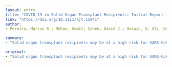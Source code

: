 ```yaml
---
layout: entry
title: "COVID-19 in Solid Organ Transplant Recipients: Initial Report from the US Epicenter"
link: "https://doi.org/10.1111/ajt.15941"
author:
- Pereira, Marcus R.; Mohan, Sumit; Cohen, David J.; Husain, S. Ali; Dube, Geoffrey K.; Ratner, Lloyd E.; Arcasoy, Selim; Aversa, Meghan M.; Benvenuto, Luke J.; Dadhani, Darshana; Kapur, Sandip; Dove, Lorna M.; Brown, Robert S.; Rosenblatt, Russell E.; Samstein, Benjamin; Uriel, Nir; Farr, Maryjane A.; Satlin, Michael; Small, Cathy B.; Walsh, Thomas; Kodiyanplakkal, Rosy Priya; Miko, Benjamin A.; Aaron, Justin G.; Tsapepas, Demetra S.; Emond, Jean C.; Verna, Elizabeth C.

summary:
- "Solid organ transplant recipients may be at a high risk for SARS-CoV2 infection. Baseline characteristics, clinical presentation, antiviral and immunosuppressive management were compared between patients with mild/moderate and severe disease. 90 patients were analyzed with a median age of 57 years. 46 were kidney recipients, 17 lung, 13 liver, 9 heart and 5 dual-organ transplants."

original:
- "Solid organ transplant recipients may be at a high risk for SARS-CoV2 infection and poor associated outcomes. We herein report our initial experience with solid organ transplant recipients with SARS-CoV2 infection at two centers during the first 3 weeks of the outbreak in New York City. Baseline characteristics, clinical presentation, antiviral and immunosuppressive management were compared between patients with mild/moderate and severe disease (defined as ICU admission, intubation or death). 90 patients were analyzed with a median age of 57 years. 46 were kidney recipients, 17 lung, 13 liver, 9 heart and 5 dual-organ transplants. The most common presenting symptoms were fever (70%), cough (59%) and dyspnea (43%). 22 (24%) had mild, 41 (46%) moderate and 27 (30%) severe disease. Among the 68 hospitalized patients, 12% required non-rebreather and 35% required intubation. 91% received hydroxychloroquine, 66% azithromycin, 3% remdesivir, 21% tocilizumab and 24% bolus steroids. Sixteen patients died (18% overall, 24% of hospitalized, 52% of ICU) and 37 (54%) were discharged. In this initial cohort, transplant recipients with COVID-19 appear to have more severe outcomes, although testing limitations likely led to undercounting of mild/asymptomatic cases. As this outbreak unfolds, COVID-19 has the potential to severely impact solid organ transplant recipients."
---
```


